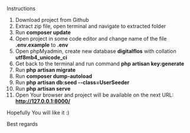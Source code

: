 Instructions

1. Download project from Github
2. Extract zip file, open terminal and navigate to extracted folder
3. Run <b>composer update</b>
4. Open project in some code editor and change name of the file <b>.env.example</b> to <b>.env</b> 
5. Open phpMyadmin, create new database <b>digitalflos</b> with collation <b>utf8mb4_unicode_ci</b>
6. Get back to the terminal and run command <b>php artisan key:generate</b>
7. Run <b>php artisan migrate</b>
8. Run <b>composer dump-autoload</b>
9. Run <b>php artisan db:seed --class=UserSeeder</b>
10. Run <b>php artisan serve</b>
11. Open Your browser and project will be available on the next URL: <b>http://127.0.0.1:8000/</b>

Hopefully You will like it :)

Best regards
